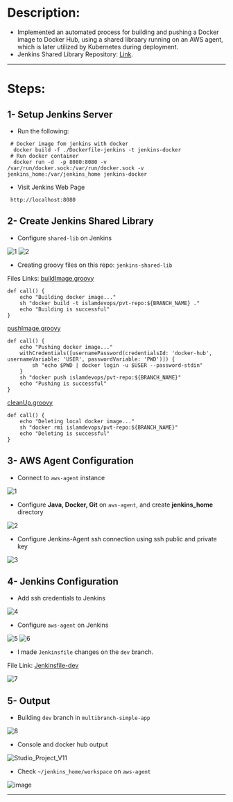 # Description:

- Implemented an automated process for building and pushing a Docker image to Docker Hub, using a shared libraary running on an AWS agent, which is later utilized by Kubernetes during deployment.       
- Jenkins Shared Library Repository: [Link](https://github.com/eslamkhaled560/jenkins-shared-library/tree/main).

-----------------------------------------
# Steps:

## 1- Setup Jenkins Server
- Run the following:
```
 # Docker image fom jenkins with docker
  docker build -f ./Dockerfile-jenkins -t jenkins-docker
 # Run docker container
  docker run -d  -p 8080:8080 -v /var/run/docker.sock:/var/run/docker.sock -v jenkins_home:/var/jenkins_home jenkins-docker
```
- Visit Jenkins Web Page
```
 http://localhost:8080
```
  
## 2- Create Jenkins Shared Library

- Configure ```shared-lib``` on Jenkins

![1](https://github.com/eslamkhaled560/shared-lib-pipeline/assets/54172897/a393f8f5-91e9-460b-bea9-3886dac3f4ba)
![2](https://github.com/eslamkhaled560/shared-lib-pipeline/assets/54172897/b2c8e32f-6ef7-4c78-97a5-4efffbe04bbe)

- Creating groovy files on this repo: ```jenkins-shared-lib```

Files Links: [buildImage.groovy](https://github.com/eslamkhaled560/shared-lib-pipeline/blob/main/vars/buildImage.groovy)     
```
def call() {
    echo "Building docker image..."
    sh "docker build -t islamdevops/pvt-repo:${BRANCH_NAME} ."
    echo "Building is successful"
}
```
[pushImage.groovy](https://github.com/eslamkhaled560/shared-lib-pipeline/blob/main/vars/pushImage.groovy)           
```
def call() {
    echo "Pushing docker image..."
    withCredentials([usernamePassword(credentialsId: 'docker-hub', usernameVariable: 'USER', passwordVariable: 'PWD')]) {
        sh "echo $PWD | docker login -u $USER --password-stdin" 
    }
    sh "docker push islamdevops/pvt-repo:${BRANCH_NAME}"
    echo "Pushing is successful"
}
```
[cleanUp.groovy](https://github.com/eslamkhaled560/shared-lib-pipeline/blob/main/vars/cleanUp.groovy)
```
def call() {
    echo "Deleting local docker image..."
    sh "docker rmi islamdevops/pvt-repo:${BRANCH_NAME}"
    echo "Deleting is successful"
}
```

## 3- AWS Agent Configuration

- Connect to ```aws-agent``` instance

![1](https://github.com/eslamkhaled560/shared-lib-pipeline/assets/54172897/e8774b54-344d-4435-9c9c-e31115f323b1)

- Configure __Java, Docker, Git__ on ```aws-agent```, and create __jenkins_home__ directory

![2](https://github.com/eslamkhaled560/shared-lib-pipeline/assets/54172897/0cbde0ca-40f5-4ce2-a69b-491474993090)

- Configure Jenkins-Agent ssh connection using ssh public and private key

![3](https://github.com/eslamkhaled560/shared-lib-pipeline/assets/54172897/4ce35b7b-47e3-4f37-8673-77cc3175abe6)

## 4- Jenkins Configuration

- Add ssh credentials to Jenkins

![4](https://github.com/eslamkhaled560/shared-lib-pipeline/assets/54172897/fec7e3d6-bdf8-43bb-8d70-6adaa780fd78)

- Configure ```aws-agent``` on Jenkins

![5](https://github.com/eslamkhaled560/shared-lib-pipeline/assets/54172897/4daba2c0-4a17-47c4-a6c2-0a340afb19f8)
![6](https://github.com/eslamkhaled560/shared-lib-pipeline/assets/54172897/bd8e0255-0076-47ae-b030-2952fa1ed44d)

- I made ```Jenkinsfile``` changes on the ```dev``` branch.

File Link: [Jenkinsfile-dev](https://github.com/eslamkhaled560/simple-app/blob/dev/Jenkinsfile)

![7](https://github.com/eslamkhaled560/shared-lib-pipeline/assets/54172897/2e54157c-073a-47ca-a40f-88ef14b62a4b)

## 5- Output

- Building ```dev``` branch in ```multibranch-simple-app```

![8](https://github.com/eslamkhaled560/shared-lib-pipeline/assets/54172897/5b241550-3971-43ab-a42a-90c76330dd60)

- Console and docker hub output
 
![Studio_Project_V11](https://github.com/eslamkhaled560/shared-lib-pipeline/assets/54172897/195fed31-d72e-43d4-b486-b4be1a4d8806)

- Check ```~/jenkins_home/workspace``` on ```aws-agent```

![image](https://github.com/eslamkhaled560/shared-lib-pipeline/assets/54172897/4af0ca46-4cfa-42b8-b903-c3ba0e290b4d)

-----------------------------------------
